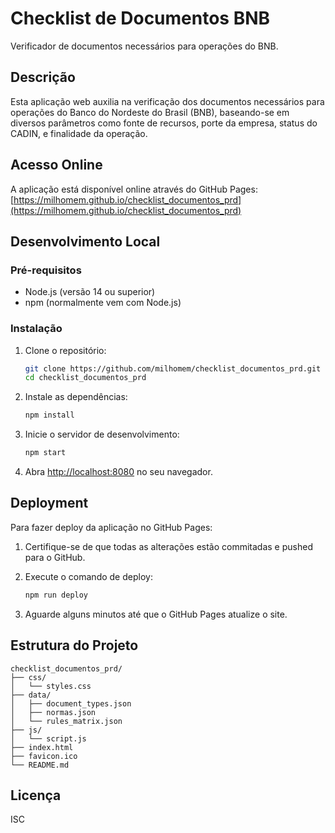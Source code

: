 # Checklist de Documentos BNB

Verificador de documentos necessários para operações do BNB.

## Descrição

Esta aplicação web auxilia na verificação dos documentos necessários para operações do Banco do Nordeste do Brasil (BNB), baseando-se em diversos parâmetros como fonte de recursos, porte da empresa, status do CADIN, e finalidade da operação.

## Acesso Online

A aplicação está disponível online através do GitHub Pages:
[https://milhomem.github.io/checklist_documentos_prd](https://milhomem.github.io/checklist_documentos_prd)

## Desenvolvimento Local

### Pré-requisitos

- Node.js (versão 14 ou superior)
- npm (normalmente vem com Node.js)

### Instalação

1. Clone o repositório:
   ```bash
   git clone https://github.com/milhomem/checklist_documentos_prd.git
   cd checklist_documentos_prd
   ```

2. Instale as dependências:
   ```bash
   npm install
   ```

3. Inicie o servidor de desenvolvimento:
   ```bash
   npm start
   ```

4. Abra [http://localhost:8080](http://localhost:8080) no seu navegador.

## Deployment

Para fazer deploy da aplicação no GitHub Pages:

1. Certifique-se de que todas as alterações estão commitadas e pushed para o GitHub.

2. Execute o comando de deploy:
   ```bash
   npm run deploy
   ```

3. Aguarde alguns minutos até que o GitHub Pages atualize o site.

## Estrutura do Projeto

```
checklist_documentos_prd/
├── css/
│   └── styles.css
├── data/
│   ├── document_types.json
│   ├── normas.json
│   └── rules_matrix.json
├── js/
│   └── script.js
├── index.html
├── favicon.ico
└── README.md
```

## Licença

ISC 